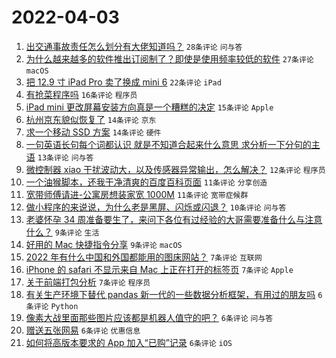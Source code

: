 # 2022-04-03

1. [出交通事故责任怎么划分有大佬知道吗？](https://www.v2ex.com/t/844689) `28条评论` `问与答`
1. [为什么越来越多的软件推出订阅制了？即使是使用频率较低的软件](https://www.v2ex.com/t/844695) `27条评论` `macOS`
1. [把 12.9 寸 iPad Pro 卖了换成 mini 6](https://www.v2ex.com/t/844708) `22条评论` `iPad`
1. [有抢菜程序吗](https://www.v2ex.com/t/844702) `16条评论` `程序员`
1. [iPad mini 更改屏幕安装方向真是一个糟糕的决定](https://www.v2ex.com/t/844685) `15条评论` `Apple`
1. [杭州京东貌似恢复了](https://www.v2ex.com/t/844715) `14条评论` `京东`
1. [求一个移动 SSD 方案](https://www.v2ex.com/t/844679) `14条评论` `硬件`
1. [一句英语长句每个词都认识 就是不知道合起来什么意思 求分析一下分句的主语](https://www.v2ex.com/t/844686) `13条评论` `问与答`
1. [微控制器 xiao 干扰波动大，以及传感器异常输出，怎么解决？](https://www.v2ex.com/t/844717) `12条评论` `程序员`
1. [一个油猴脚本，还我干净清爽的百度百科页面](https://www.v2ex.com/t/844697) `11条评论` `分享创造`
1. [宽带师傅请进-公寓房想装家宽 1000M](https://www.v2ex.com/t/844696) `11条评论` `宽带症候群`
1. [做小程序的来说说，为什么老是黑屏、闪烁或闪退？](https://www.v2ex.com/t/844678) `10条评论` `问与答`
1. [老婆怀孕 34 周准备要生了，来问下各位有过经验的大哥需要准备什么与注意什么？](https://www.v2ex.com/t/844726) `9条评论` `生活`
1. [好用的 Mac 快捷指令分享](https://www.v2ex.com/t/844710) `9条评论` `macOS`
1. [2022 年有什么中国和外国都能用的图床网站？](https://www.v2ex.com/t/844731) `7条评论` `互联网`
1. [iPhone 的 safari 不显示来自 Mac 上正在打开的标签页](https://www.v2ex.com/t/844693) `7条评论` `Apple`
1. [关于前端打包分析](https://www.v2ex.com/t/844692) `7条评论` `程序员`
1. [有关生产环境下替代 pandas 新一代的一些数据分析框架，有用过的朋友吗](https://www.v2ex.com/t/844728) `6条评论` `Python`
1. [像素大战里面那些图片应该都是机器人值守的吧？](https://www.v2ex.com/t/844701) `6条评论` `问与答`
1. [赠送五张网易](https://www.v2ex.com/t/844694) `6条评论` `优惠信息`
1. [如何将高版本要求的 App 加入“已购”记录](https://www.v2ex.com/t/844680) `6条评论` `iOS`
